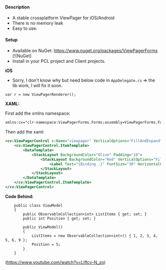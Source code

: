 #### Description

- A stable crossplatform ViewPager for iOS/Android
- There is no memory leak
- Easy to use.

#### Setup
* Available on NuGet: https://www.nuget.org/packages/ViewPagerForms [![NuGet]
* Install in your PCL project and Client projects.

**iOS**

- Sorry, I don't know why but need below code in `AppDelegate.cs` => the lib work, I will fix it soon.

```CSharp
var r = new ViewPagerRenderer();
```

**XAML:**

First add the xmlns namespace:

```xml
xmlns:cv="clr-namespace:ViewPagerForms.Forms;assembly=ViewPagerForms.Forms"
```

Then add the xaml:

```xml
<cv:ViewPagerControl x:Name="viewpager" VerticalOptions="FillAndExpand" Position="{Binding Position, Mode=TwoWay}" ItemsSource="{Binding ListItems}" Infinite="false">
    <cv:ViewPagerControl.ItemTemplate>
        <DataTemplate>
            <StackLayout BackgroundColor="Olive" Padding="10">
                <StackLayout BackgroundColor="Red" VerticalOptions="FillAndExpand">
                    <Label Text="{Binding .}" FontSize="30" HorizontalOptions="CenterAndExpand" VerticalOptions="CenterAndExpand" TextColor="Yellow"/>
                </StackLayout>
            </StackLayout>
        </DataTemplate>
    </cv:ViewPagerControl.ItemTemplate>
</cv:ViewPagerControl>
```

**Code Behind:**
```CSharp
    public class ViewModel
    {
        public ObservableCollection<int> ListItems { get; set; }
        public int Position { get; set; }

        public ViewModel()
        {
            ListItems = new ObservableCollection<int>() { 1, 2, 3, 4, 5, 6, 9 };
            Position = 5;
        }
    }
```

(https://www.youtube.com/watch?v=Liftcv-N_zo)
